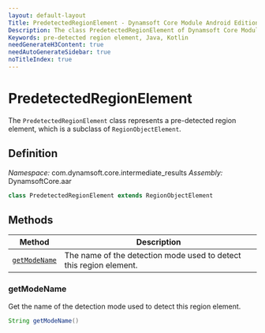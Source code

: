 ```yaml
---
layout: default-layout
Title: PredetectedRegionElement - Dynamsoft Core Module Android Edition API Reference
Description: The class PredetectedRegionElement of Dynamsoft Core Module represents a pre-detected region element, which is a subclass of RegionObjectElement.
Keywords: pre-detected region element, Java, Kotlin
needGenerateH3Content: true
needAutoGenerateSidebar: true
noTitleIndex: true
---
```


# PredetectedRegionElement

The `PredetectedRegionElement` class represents a pre-detected region element, which is a subclass of `RegionObjectElement`.

## Definition

*Namespace:* com.dynamsoft.core.intermediate_results
*Assembly:* DynamsoftCore.aar

```java
class PredetectedRegionElement extends RegionObjectElement
```

## Methods

| Method | Description |
| ------ | ----------- |
| [`getModeName`](#getmodename) | The name of the detection mode used to detect this region element. |

### getModeName

Get the name of the detection mode used to detect this region element.

```java
String getModeName()
```
